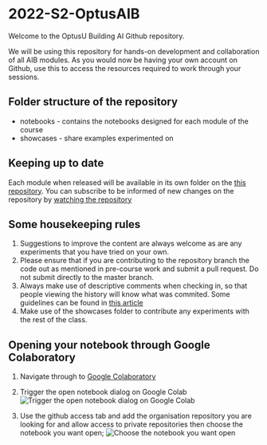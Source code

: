 # 2022-S2-OptusAIB

Welcome to the OptusU Building AI Github repository.

We will be using this repository for hands-on development and collaboration of all AIB modules. As you would now be having your own account on Github, use this to access the resources required to work through your sessions.

## Folder structure of the repository
* notebooks - contains the notebooks designed for each module of the course
* showcases - share examples experimented on

## Keeping up to date 

Each module when released will be available in its own folder on the [this repository](https://github.com/CDAC-lab/2022-S2-OptusAIB). You can subscribe to be informed of new changes on the repository by [watching the repository](https://github.com/CDAC-lab/2022-S2-OptusAIB/subscription)

## Some housekeeping rules
1. Suggestions to improve the content are always welcome as are any experiments that you have tried on your own.
2. Please ensure that if you are contributing to the repository branch the code out as mentioned in pre-course work and submit a pull request. Do not submit directly to the master branch.
3. Always make use of descriptive comments when checking in, so that people viewing the history will know what was commited. Some guidelines can be found in [this article](https://chris.beams.io/posts/git-commit/)
4. Make use of the showcases folder to contribute any experiments with the rest of the class.

## Opening your notebook through Google Colaboratory

1. Navigate through to [Google Colaboratory](https://colab.research.google.com/)

2. Trigger the open notebook dialog on Google Colab
![Trigger the open notebook dialog on Google Colab](https://drive.google.com/uc?id=1xwJOBKgiaorOdY8rkqcIweiFOxHJ5VHo) 

2. Use the github access tab and add the organisation repository you are looking for and allow access to private repositories then choose the notebook you want open;
![Choose the notebook you want open](https://drive.google.com/uc?id=1ujuaO1KJ5AgUxKQwAwyENAvgfzNcaaqU)
